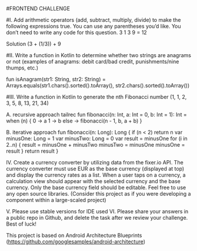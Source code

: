 #FRONTEND CHALLENGE

#I. Add arithmetic operators (add, subtract, multiply, divide) to make the following expressions true. You can use any parentheses
you’d like. You don’t need to write any code for this question.
3 1 3 9 = 12

Solution
(3 + (1/3)) + 9


#II. Write a function in Kotlin to determine whether two strings are anagrams or not (examples of anagrams: debit card/bad
credit, punishments/nine thumps, etc.)

 fun isAnagram(str1: String, str2: String) = Arrays.equals(str1.chars().sorted().toArray(),
            str2.chars().sorted().toArray())


#III. Write a function in Kotlin to generate the nth Fibonacci number (1, 1, 2, 3, 5, 8, 13, 21, 34)

A. recursive approach
tailrec fun fibonacci(n: Int, a: Int = 0, b: Int = 1): Int =
        when (n) {
            0 -> a
            1 -> b
            else -> fibonacci(n - 1, b, a + b)
        }


B. iterative approach
fun fibonacci(n: Long): Long {
        if (n < 2) return n
        var minusOne: Long = 1
        var minusTwo: Long = 0
        var result = minusOne
        for (i in 2..n) {
            result = minusOne + minusTwo
            minusTwo = minusOne
            minusOne = result
        }
        return result
    }

IV. Create a currency converter by utilizing data from the fixer.io API.
The currency converter must use EUR as the base currency (displayed at top) and display the currency rates as a list. When a user taps on
a currency, a calculation view should appear with the selected currency and the base currency. Only the base currency field should be
editable.
Feel free to use any open source libraries.
(Consider this project as if you were developing a component within a large-scaled project)

V. Please use stable versions for IDE used
VI. Please share your answers in a public repo in Github, and delete the task after we review your challenge. Best of luck!


This project is based on Android Architecture Blueprints (https://github.com/googlesamples/android-architecture)